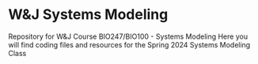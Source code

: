 # W&J Systems Modeling
Repository for W&J Course BIO247/BIO100 - Systems Modeling
Here you will find coding files and resources for the Spring 2024 Systems Modeling Class
